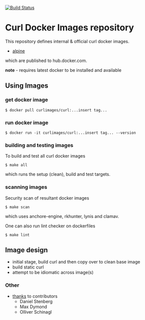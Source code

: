 [![Build Status](https://travis-ci.org/curl/curl-docker.svg?branch=master)](https://travis-ci.org/curl/curl-docker)

# Curl Docker Images repository

This repository defines internal & official curl docker images.

* [alpine](alpine/)

which are published to hub.docker.com.

__note__ - requires latest docker to be installed and available

## Using Images

### get docker image

```
$ docker pull curlimages/curl:...insert tag...
```

### run docker image

```
$ docker run -it curlimages/curl:...insert tag... --version
```

### building and testing images

To build and test all curl docker images
```
$ make all
```
which runs the setup (clean), build and test targets.

### scanning images

Security scan of resultant docker images
```
$ make scan
```
which uses anchore-engine, rkhunter, lynis and clamav.

One can also run lint checker on dockerfiles
```
$ make lint
```

## Image design

* initial stage, build curl and then copy over to clean base image
* build static curl
* attempt to be idiomatic across image(s)

### Other

* [thanks](docs/THANKS) to contributors
    * Daniel Stenberg 
    * Max Dymond
    * Olliver Schinagl
      

